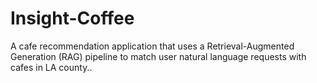# Insight-Coffee
A cafe recommendation application that uses a Retrieval-Augmented Generation (RAG) pipeline to match user natural language requests with cafes in LA county..
